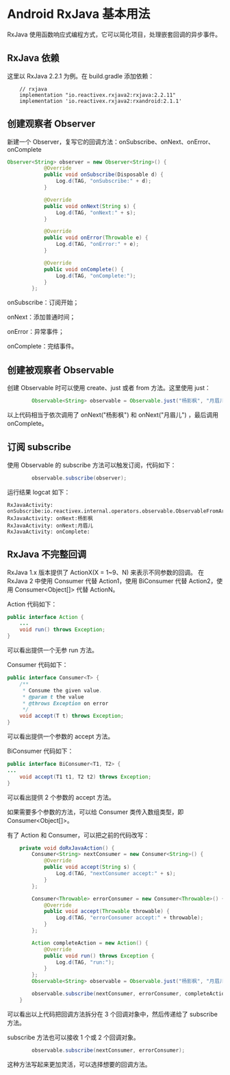 # Android RxJava 基本用法

RxJava 使用函数响应式编程方式，它可以简化项目，处理嵌套回调的异步事件。

## RxJava 依赖

这里以 RxJava 2.2.1 为例。在 build.gradle 添加依赖：

```
    // rxjava
    implementation "io.reactivex.rxjava2:rxjava:2.2.11"
    implementation 'io.reactivex.rxjava2:rxandroid:2.1.1'
```

## 创建观察者 Observer

新建一个 Observer，复写它的回调方法：onSubscribe、onNext、onError、onComplete

```java
Observer<String> observer = new Observer<String>() {
            @Override
            public void onSubscribe(Disposable d) {
                Log.d(TAG, "onSubscribe:" + d);
            }

            @Override
            public void onNext(String s) {
                Log.d(TAG, "onNext:" + s);
            }

            @Override
            public void onError(Throwable e) {
                Log.d(TAG, "onError:" + e);
            }

            @Override
            public void onComplete() {
                Log.d(TAG, "onComplete:");
            }
        };
```

onSubscribe：订阅开始；

onNext：添加普通时间；

onError：异常事件；

onComplete：完结事件。

## 创建被观察者 Observable

创建 Observable 时可以使用 create、just 或者 from 方法。这里使用 just：

```java
        Observable<String> observable = Observable.just("杨影枫", "月眉儿");
```

以上代码相当于依次调用了 onNext("杨影枫") 和 onNext("月眉儿") ，最后调用 onComplete。

## 订阅 subscribe

使用 Observable 的 subscribe 方法可以触发订阅，代码如下：

```java
        observable.subscribe(observer);
```

运行结果 logcat 如下：

```
RxJavaActivity: onSubscribe:io.reactivex.internal.operators.observable.ObservableFromArray$FromArrayDisposable@1816f28
RxJavaActivity: onNext:杨影枫
RxJavaActivity: onNext:月眉儿
RxJavaActivity: onComplete:
```

## RxJava 不完整回调

RxJava 1.x 版本提供了 ActionX(X = 1~9、N) 来表示不同参数的回调。
在 RxJava 2 中使用 Consumer 代替 Action1，使用 BiConsumer 代替 Action2，使用 Consumer<Object[]> 代替 ActionN。

Action 代码如下：

```java
public interface Action {
    ...
    void run() throws Exception;
}
```

可以看出提供一个无参 run 方法。

Consumer 代码如下：

```java
public interface Consumer<T> {
    /**
     * Consume the given value.
     * @param t the value
     * @throws Exception on error
     */
    void accept(T t) throws Exception;
}
```

可以看出提供一个参数的 accept 方法。

BiConsumer 代码如下：

```java
public interface BiConsumer<T1, T2> {
...
    void accept(T1 t1, T2 t2) throws Exception;
}
```

可以看出提供 2 个参数的 accept 方法。

如果需要多个参数的方法，可以给 Consumer 类传入数组类型，即 Consumer<Object[]>。

有了 Action 和 Consumer，可以把之前的代码改写：

```java
    private void doRxJavaAction() {
        Consumer<String> nextConsumer = new Consumer<String>() {
            @Override
            public void accept(String s) {
                Log.d(TAG, "nextConsumer accept:" + s);
            }
        };

        Consumer<Throwable> errorConsumer = new Consumer<Throwable>() {
            @Override
            public void accept(Throwable throwable) {
                Log.d(TAG, "errorConsumer accept:" + throwable);
            }
        };

        Action completeAction = new Action() {
            @Override
            public void run() throws Exception {
                Log.d(TAG, "run:");
            }
        };
        Observable<String> observable = Observable.just("杨影枫", "月眉儿");

        observable.subscribe(nextConsumer, errorConsumer, completeAction);
    }
```

可以看出以上代码把回调方法拆分在 3 个回调对象中，然后传递给了 subscribe 方法。

subscribe 方法也可以接收 1 个或 2 个回调对象。

```java
        observable.subscribe(nextConsumer, errorConsumer);
```

这种方法写起来更加灵活，可以选择想要的回调方法。